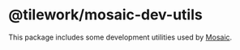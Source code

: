 # @tilework/mosaic-dev-utils

This package includes some development utilities used by [Mosaic](https://github.com/tilework/mosaic).
